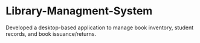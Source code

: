 # Library-Managment-System
Developed a desktop-based application to manage book inventory, student records, and book issuance/returns.
